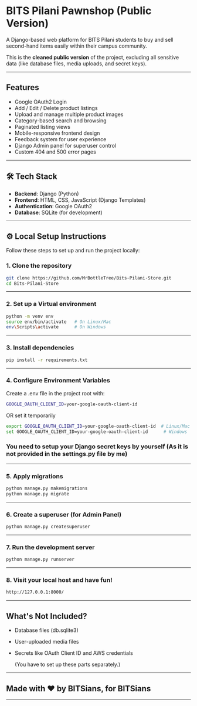 # BITS Pilani Pawnshop (Public Version)

A Django-based web platform for BITS Pilani students to buy and sell second-hand items easily within their campus community.

This is the **cleaned public version** of the project, excluding all sensitive data (like database files, media uploads, and secret keys).

---

## Features

- Google OAuth2 Login
- Add / Edit / Delete product listings
- Upload and manage multiple product images
- Category-based search and browsing
- Paginated listing views
- Mobile-responsive frontend design
- Feedback system for user experience
- Django Admin panel for superuser control
- Custom 404 and 500 error pages

---

## 🛠 Tech Stack

- **Backend**: Django (Python)
- **Frontend**: HTML, CSS, JavaScript (Django Templates)
- **Authentication**: Google OAuth2
- **Database**: SQLite (for development)

---

## ⚙️ Local Setup Instructions

Follow these steps to set up and run the project locally:

### 1. Clone the repository

```bash
git clone https://github.com/MrBottleTree/Bits-Pilani-Store.git
cd Bits-Pilani-Store
```
---
### 2. Set up a Virtual environment
```bash
python -m venv env
source env/bin/activate   # On Linux/Mac
env\Scripts\activate      # On Windows
```
---
### 3. Install dependencies
```bash
pip install -r requirements.txt
```
---
### 4. Configure Environment Variables
Create a .env file in the project root with:
```bash
GOOGLE_OAUTH_CLIENT_ID=your-google-oauth-client-id
```
OR set it temporarily
```bash
export GOOGLE_OAUTH_CLIENT_ID=your-google-oauth-client-id  # Linux/Mac
set GOOGLE_OAUTH_CLIENT_ID=your-google-oauth-client-id      # Windows
```
### You need to setup your Django secret keys by yourself (As it is not provided in the settings.py file by me)
---
### 5. Apply migrations
```bash
python manage.py makemigrations
python manage.py migrate
```
---
### 6. Create a superuser (for Admin Panel)
```bash
python manage.py createsuperuser
```
---
### 7. Run the development server
```bash
python manage.py runserver
```
---
### 8. Visit your local host and have fun!
```bash
http://127.0.0.1:8000/
```
---
## What's Not Included?
- Database files (db.sqlite3)
- User-uploaded media files
- Secrets like OAuth Client ID and AWS credentials

  (You have to set up these parts separately.)
---
## Made with ❤️ by BITSians, for BITSians
---
